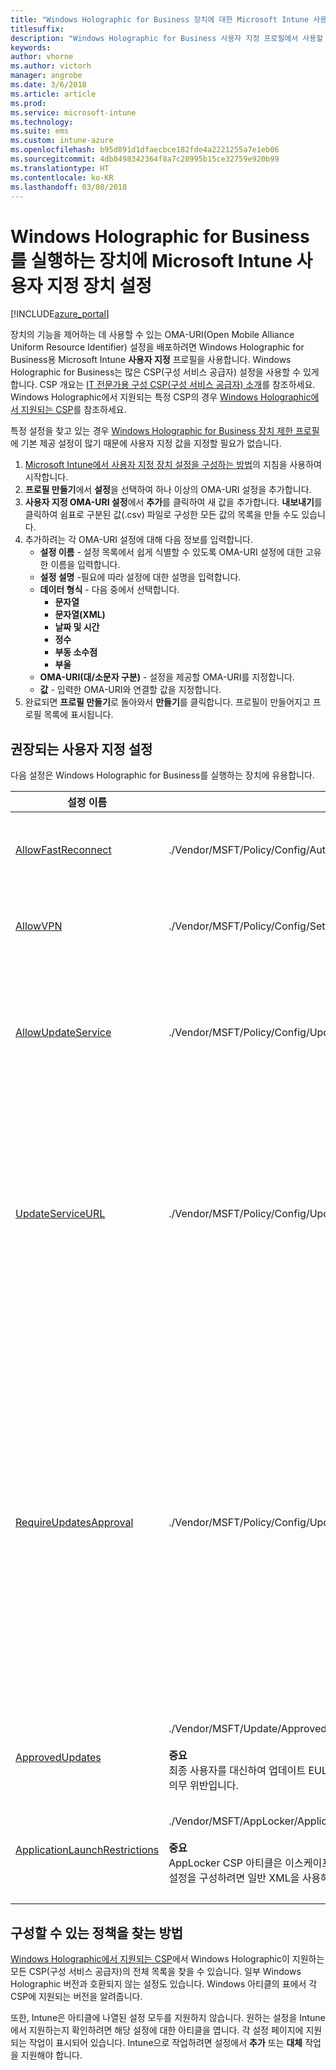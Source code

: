 ```yaml
---
title: "Windows Holographic for Business 장치에 대한 Microsoft Intune 사용자 지정 설정"
titlesuffix: 
description: "Windows Holographic for Business 사용자 지정 프로필에서 사용할 수 있는 설정을 알아봅니다."
keywords: 
author: vhorne
ms.author: victorh
manager: angrobe
ms.date: 3/6/2018
ms.article: article
ms.prod: 
ms.service: microsoft-intune
ms.technology: 
ms.suite: ems
ms.custom: intune-azure
ms.openlocfilehash: b95d891d1dfaecbce182fde4a2221255a7e1eb06
ms.sourcegitcommit: 4db0498342364f8a7c28995b15ce32759e920b99
ms.translationtype: HT
ms.contentlocale: ko-KR
ms.lasthandoff: 03/08/2018
---
```

# <a name="microsoft-intune-custom-device-settings-for-devices-running-windows-holographic-for-business"></a>Windows Holographic for Business를 실행하는 장치에 Microsoft Intune 사용자 지정 장치 설정

[!INCLUDE[azure_portal](./includes/azure_portal.md)]

 장치의 기능을 제어하는 데 사용할 수 있는 OMA-URI(Open Mobile Alliance Uniform Resource Identifier) 설정을 배포하려면 Windows Holographic for Business용 Microsoft Intune **사용자 지정** 프로필을 사용합니다. Windows Holographic for Business는 많은 CSP(구성 서비스 공급자) 설정을 사용할 수 있게 합니다. CSP 개요는 [IT 전문가용 구성 CSP(구성 서비스 공급자) 소개](https://technet.microsoft.com/itpro/windows/manage/how-it-pros-can-use-configuration-service-providers)를 참조하세요. Windows Holographic에서 지원되는 특정 CSP의 경우 [Windows Holographic에서 지원되는 CSP](https://docs.microsoft.com/windows/client-management/mdm/configuration-service-provider-reference#hololens)를 참조하세요.

특정 설정을 찾고 있는 경우 [Windows Holographic for Business 장치 제한 프로필](device-restrictions-windows-holographic.md)에 기본 제공 설정이 많기 때문에 사용자 지정 값을 지정할 필요가 없습니다.

1. [Microsoft Intune에서 사용자 지정 장치 설정을 구성하는 방법](custom-settings-configure.md)의 지침을 사용하여 시작합니다.
2. **프로필 만들기**에서 **설정**을 선택하여 하나 이상의 OMA-URI 설정을 추가합니다.
3. **사용자 지정 OMA-URI 설정**에서 **추가**를 클릭하여 새 값을 추가합니다. **내보내기**를 클릭하여 쉼표로 구분된 값(.csv) 파일로 구성한 모든 값의 목록을 만들 수도 있습니다.
4. 추가하려는 각 OMA-URI 설정에 대해 다음 정보를 입력합니다.
    - **설정 이름** - 설정 목록에서 쉽게 식별할 수 있도록 OMA-URI 설정에 대한 고유한 이름을 입력합니다.
    - **설정 설명** -필요에 따라 설정에 대한 설명을 입력합니다.
    - **데이터 형식** - 다음 중에서 선택합니다.
        - **문자열**
        - **문자열(XML)**
        - **날짜 및 시간**
        - **정수**
        - **부동 소수점**
        - **부울**
    - **OMA-URI(대/소문자 구분)** - 설정을 제공할 OMA-URI를 지정합니다.
    - **값** - 입력한 OMA-URI와 연결할 값을 지정합니다.
1. 완료되면 **프로필 만들기**로 돌아와서 **만들기**를 클릭합니다.
프로필이 만들어지고 프로필 목록에 표시됩니다.

## <a name="recommended-custom-settings"></a>권장되는 사용자 지정 설정

다음 설정은 Windows Holographic for Business를 실행하는 장치에 유용합니다.


|설정 이름|OMA URI|데이터 형식  |
|---------|---------|---------|
|[AllowFastReconnect](https://docs.microsoft.com/windows/client-management/mdm/policy-csp-authentication#authentication-allowfastreconnect)|./Vendor/MSFT/Policy/Config/Authentication/AllowFastReconnect|Integer<br>0 – 허용되지 않음<br>1 - 허용됨(기본값)|
|[AllowVPN](https://docs.microsoft.com/windows/client-management/mdm/policy-csp-settings#settings-allowvpn)|./Vendor/MSFT/Policy/Config/Settings/AllowVPN|Integer<br>0 – 허용되지 않음<br>1 - 허용됨(기본값)|
|[AllowUpdateService](https://docs.microsoft.com/windows/client-management/mdm/policy-csp-update#update-allowupdateservice)|./Vendor/MSFT/Policy/Config/Update/AllowUpdateService|Integer<br>0 - 업데이트 서비스가 허용되지 않습니다 <br>1 - 업데이트 서비스가 허용됨(기본값).|
|[UpdateServiceURL](https://docs.microsoft.com/windows/client-management/mdm/policy-csp-update#update-updateserviceurl)|./Vendor/MSFT/Policy/Config/Update/UpdateServiceUrl|문자열<br>URL - 장치가 지정된 URL의 WSUS 서버에서 업데이트를 확인합니다.<br>구성되지 않음 - 장치가 Microsoft Update에서 업데이트를 확인합니다.|
|[RequireUpdatesApproval](https://docs.microsoft.com/windows/client-management/mdm/policy-csp-update#update-requireupdateapproval)|./Vendor/MSFT/Policy/Config/Update/RequireUpdateApproval|Integer<br>0 – 구성되지 않음. 장치는 모든 적용 가능한 업데이트를 설치합니다.<br>1 – 장치는 적용 가능한 업데이트뿐 아니라 승인된 업데이트 목록에 있는 업데이트도 설치합니다. 배포에 앞서 테스트가 필요한 경우처럼 장치에 업데이트의 배포를 IT로 제어하고자 하는 경우 이 정책을 1로 설정하십시오.|
|[ApprovedUpdates](https://docs.microsoft.com/windows/client-management/mdm/update-csp)|./Vendor/MSFT/Update/ApprovedUpdates<br><br>**중요**<br>최종 사용자를 대신하여 업데이트 EULA를 읽고 동의해야 합니다. 이렇게 하지 않으면 법률 또는 계약상 의무 위반입니다.|최종 사용자를 대신하여 EULA 동의 및 업데이트 승인 노드.|
[ApplicationLaunchRestrictions](https://docs.microsoft.com/windows/client-management/mdm/applocker-csp)|./Vendor/MSFT/AppLocker/ApplicationLaunchRestrictions/*Grouping*/*ApplicationType*/Policy<br><br>**중요**<br>AppLocker CSP 아티클은 이스케이프된 XML 예제를 사용합니다. Intune 사용자 지정 프로필을 사용해 설정을 구성하려면 일반 XML을 사용해야 합니다.|문자열<br>자세한 내용은 [AppLocker CSP](https://docs.microsoft.com/windows/client-management/mdm/applocker-csp) 아티클을 참조하세요. 

## <a name="how-to-find-the-policies-you-can-configure"></a>구성할 수 있는 정책을 찾는 방법

[Windows Holographic에서 지원되는 CSP](https://docs.microsoft.com/windows/client-management/mdm/configuration-service-provider-reference#hololens)에서 Windows Holographic이 지원하는 모든 CSP(구성 서비스 공급자)의 전체 목록을 찾을 수 있습니다. 일부 Windows Holographic 버전과 호환되지 않는 설정도 있습니다. Windows 아티클의 표에서 각 CSP에 지원되는 버전을 알려줍니다.

또한, Intune은 아티클에 나열된 설정 모두를 지원하지 않습니다. 원하는 설정을 Intune에서 지원하는지 확인하려면 해당 설정에 대한 아티클을 엽니다. 각 설정 페이지에 지원되는 작업이 표시되어 있습니다. Intune으로 작업하려면 설정에서 **추가** 또는 **대체** 작업을 지원해야 합니다.
